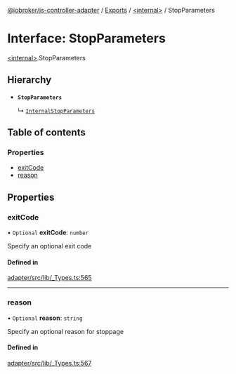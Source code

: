 [@iobroker/js-controller-adapter](../README.md) / [Exports](../modules.md) / [\<internal\>](../modules/internal_.md) / StopParameters

# Interface: StopParameters

[\<internal\>](../modules/internal_.md).StopParameters

## Hierarchy

- **`StopParameters`**

  ↳ [`InternalStopParameters`](internal_.InternalStopParameters.md)

## Table of contents

### Properties

- [exitCode](internal_.StopParameters.md#exitcode)
- [reason](internal_.StopParameters.md#reason)

## Properties

### exitCode

• `Optional` **exitCode**: `number`

Specify an optional exit code

#### Defined in

[adapter/src/lib/_Types.ts:565](https://github.com/ioBroker/ioBroker.js-controller/blob/d36cddc8d/packages/adapter/src/lib/_Types.ts#L565)

___

### reason

• `Optional` **reason**: `string`

Specify an optional reason for stoppage

#### Defined in

[adapter/src/lib/_Types.ts:567](https://github.com/ioBroker/ioBroker.js-controller/blob/d36cddc8d/packages/adapter/src/lib/_Types.ts#L567)
